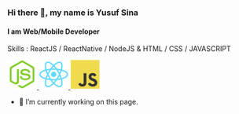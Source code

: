 ### Hi there 👋, my name is Yusuf Sina
#### I am Web/Mobile Developer 

Skills : 
ReactJS / ReactNative / NodeJS & HTML / CSS / JAVASCRIPT

<div>
  <p align="left">
    <a href="https://www.w3schools.com/nodejs/" target="_blank"> <img src="https://raw.githubusercontent.com/devicons/devicon/master/icons/nodejs/nodejs-original.svg" alt="nodejs" width="60" height="60"/> </a>
    <a href="https://reactjs.org" target="_blank"> <img src="https://raw.githubusercontent.com/devicons/devicon/master/icons/react/react-original.svg" alt="reactjs" width="60" height="60"/> </a>
    <a href="https://reactjs.org" target="_blank"> <img src="https://raw.githubusercontent.com/devicons/devicon/master/icons/javascript/javascript-original.svg" alt="js" width="60" height="60"/> </a>
  </div>

- 🔭 I’m currently working on this page. 
